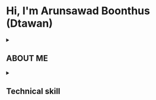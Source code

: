 # Hi, I'm Arunsawad Boonthus (Dtawan) 
<details>
<summary><b><h2>ABOUT ME</h2></b></summary>
I am a Game Developer who is always trying to improve myself. Find new knowledge to be updated all the time.
I have experience with OOP Programing and C# programming for Unity
</details>

<details>
<summary><b><h2>Technical skill</h2></b></summary> 
**Programming Language**
- C# (Intermediate)
- C (Intermediate)
- HLSL (Basic)
- CSS (Basic)
- Python (Basic)
- Java (Basic)
- JavaScript (Basic)
- Lua (Basic)
- Sql (Basic)

**TOOL**
- Unity (Intermediate)
- Github (Intermediate)
- Maya (Basic)
- Adobe premiere pro (Basic)
- Adobe after effects (Basic)
- Adobe photoshop (Basic)
<details>

<details>
<summary><b><h2>Portfolio</h2></b></summary> 
- [Game Naughty](https://dtawan.itch.io/naughty) 
- [Game Naughty Mobile](https://naughtybu.itch.io/naughtymobile)
- [Create an Advertisement for Samsung Galaxy](https://www.youtube.com/watch?v=GCzYm4wQkQE)
<details>

